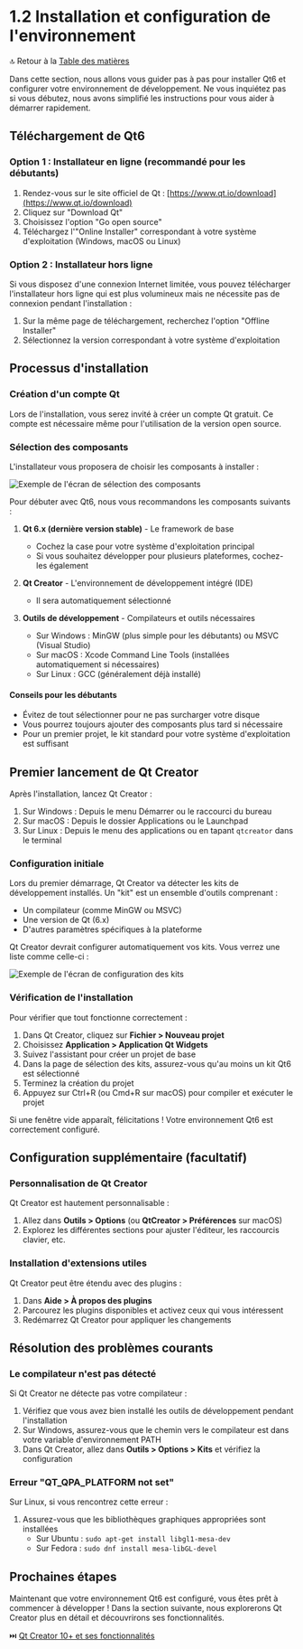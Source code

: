 # 1.2 Installation et configuration de l'environnement

🔝 Retour à la [Table des matières](/SOMMAIRE.md)

Dans cette section, nous allons vous guider pas à pas pour installer Qt6 et configurer votre environnement de développement. Ne vous inquiétez pas si vous débutez, nous avons simplifié les instructions pour vous aider à démarrer rapidement.

## Téléchargement de Qt6

### Option 1 : Installateur en ligne (recommandé pour les débutants)

1. Rendez-vous sur le site officiel de Qt : [https://www.qt.io/download](https://www.qt.io/download)
2. Cliquez sur "Download Qt"
3. Choisissez l'option "Go open source"
4. Téléchargez l'"Online Installer" correspondant à votre système d'exploitation (Windows, macOS ou Linux)

### Option 2 : Installateur hors ligne

Si vous disposez d'une connexion Internet limitée, vous pouvez télécharger l'installateur hors ligne qui est plus volumineux mais ne nécessite pas de connexion pendant l'installation :

1. Sur la même page de téléchargement, recherchez l'option "Offline Installer"
2. Sélectionnez la version correspondant à votre système d'exploitation

## Processus d'installation

### Création d'un compte Qt

Lors de l'installation, vous serez invité à créer un compte Qt gratuit. Ce compte est nécessaire même pour l'utilisation de la version open source.

### Sélection des composants

L'installateur vous proposera de choisir les composants à installer :

![Exemple de l'écran de sélection des composants](illustration_selection_composants.png)

Pour débuter avec Qt6, nous vous recommandons les composants suivants :

1. **Qt 6.x (dernière version stable)** - Le framework de base
   - Cochez la case pour votre système d'exploitation principal
   - Si vous souhaitez développer pour plusieurs plateformes, cochez-les également

2. **Qt Creator** - L'environnement de développement intégré (IDE)
   - Il sera automatiquement sélectionné

3. **Outils de développement** - Compilateurs et outils nécessaires
   - Sur Windows : MinGW (plus simple pour les débutants) ou MSVC (Visual Studio)
   - Sur macOS : Xcode Command Line Tools (installées automatiquement si nécessaires)
   - Sur Linux : GCC (généralement déjà installé)

#### Conseils pour les débutants

- Évitez de tout sélectionner pour ne pas surcharger votre disque
- Vous pourrez toujours ajouter des composants plus tard si nécessaire
- Pour un premier projet, le kit standard pour votre système d'exploitation est suffisant

## Premier lancement de Qt Creator

Après l'installation, lancez Qt Creator :

1. Sur Windows : Depuis le menu Démarrer ou le raccourci du bureau
2. Sur macOS : Depuis le dossier Applications ou le Launchpad
3. Sur Linux : Depuis le menu des applications ou en tapant `qtcreator` dans le terminal

### Configuration initiale

Lors du premier démarrage, Qt Creator va détecter les kits de développement installés. Un "kit" est un ensemble d'outils comprenant :
- Un compilateur (comme MinGW ou MSVC)
- Une version de Qt (6.x)
- D'autres paramètres spécifiques à la plateforme

Qt Creator devrait configurer automatiquement vos kits. Vous verrez une liste comme celle-ci :

![Exemple de l'écran de configuration des kits](illustration_kits.png)

### Vérification de l'installation

Pour vérifier que tout fonctionne correctement :

1. Dans Qt Creator, cliquez sur **Fichier > Nouveau projet**
2. Choisissez **Application > Application Qt Widgets**
3. Suivez l'assistant pour créer un projet de base
4. Dans la page de sélection des kits, assurez-vous qu'au moins un kit Qt6 est sélectionné
5. Terminez la création du projet
6. Appuyez sur Ctrl+R (ou Cmd+R sur macOS) pour compiler et exécuter le projet

Si une fenêtre vide apparaît, félicitations ! Votre environnement Qt6 est correctement configuré.

## Configuration supplémentaire (facultatif)

### Personnalisation de Qt Creator

Qt Creator est hautement personnalisable :

1. Allez dans **Outils > Options** (ou **QtCreator > Préférences** sur macOS)
2. Explorez les différentes sections pour ajuster l'éditeur, les raccourcis clavier, etc.

### Installation d'extensions utiles

Qt Creator peut être étendu avec des plugins :

1. Dans **Aide > À propos des plugins**
2. Parcourez les plugins disponibles et activez ceux qui vous intéressent
3. Redémarrez Qt Creator pour appliquer les changements

## Résolution des problèmes courants

### Le compilateur n'est pas détecté

Si Qt Creator ne détecte pas votre compilateur :

1. Vérifiez que vous avez bien installé les outils de développement pendant l'installation
2. Sur Windows, assurez-vous que le chemin vers le compilateur est dans votre variable d'environnement PATH
3. Dans Qt Creator, allez dans **Outils > Options > Kits** et vérifiez la configuration

### Erreur "QT_QPA_PLATFORM not set"

Sur Linux, si vous rencontrez cette erreur :

1. Assurez-vous que les bibliothèques graphiques appropriées sont installées
   - Sur Ubuntu : `sudo apt-get install libgl1-mesa-dev`
   - Sur Fedora : `sudo dnf install mesa-libGL-devel`

## Prochaines étapes

Maintenant que votre environnement Qt6 est configuré, vous êtes prêt à commencer à développer ! Dans la section suivante, nous explorerons Qt Creator plus en détail et découvrirons ses fonctionnalités.

⏭️ [Qt Creator 10+ et ses fonctionnalités](/01-introduction-a-qt6/03-qt-creator-10-et-ses-fonctionnalites.md)
